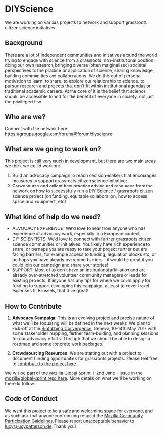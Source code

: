 # DIYScience

We are working on various projects to network and support grassroots citizen science initiatives

Background
----------
There are a lot of independent communities and initiatives around the world trying to engage with science from a grassroots, non-institutional position: doing our own research, bringing diverse (often marginalised) societal perspectives to the practice or application of science, sharing knowledge, building communities and collaborations. We do this out of personal motivation to learn, to share, to explore our relationship to science, to pursue research and projects that don’t fit within institutional agendas or traditional academic careers. At the core of it is the belief that science should be accessible to and for the benefit of everyone in society, not just the privileged few.


Who are we?
-----------
Connect with the network here: https://groups.google.com/forum/#!forum/diyscience


What are we going to work on?
-----------------------------
This project is still very much in development, but there are two main areas we think we could work on:
1. Build an advocacy campaign to reach decision-makers that encourages measures to support grassroots citizen science initiatives.
2. Crowdsource and collect best practice advice and resources from the network on how to successfully run a DIY Science / grassroots citizen science project (on funding, equitable collaboration, how to access space and equipment, etc)


What kind of help do we need?
-----------------------------
- ADVOCACY EXPERIENCE: We'd love to hear from anyone who has experience of advocacy work, especially in a European context.
- DIY SCIENTISTS: We'd love to connect with further grassroots citizen science communities or initiatives. You likely have rich experience to share, or perhaps you are ready to take your project further but are facing barriers, for example access to funding, regulation blocks etc, or perhaps you have already overcome barriers - it would be great if you could join our campaign and share your stories!
- SUPPORT: Most of us don't have an institutional affilliation and are already over-stretched volunteer community managers or leads for existing projects. If anyone has any tips for where we could apply for funding to support developing this campaign, at least to cover travel expenses to Brussels, that'd be great!


How to Contribute
-----------------

1. **Advocacy Campaign**: 
This is an evolving project and precise nature of what we'll be focussing will be defined in the next weeks. We plan to kick-off at the [Biofabbing Convergence](http://citizensciences.net/biofabbing/), Geneva, 10-14th May 2017 with some stakeholder mapping, further team-buiding, and planning sessions for our advocacy efforts. Through that we should be able to design a roadmap and some concrete work packages.

2. **Crowdsourcing Resources**: 
We are starting out with a project to document funding opportunities for grassroots projects. Please feel free to [contribute to the project here](https://github.com/DIYScience/DIYScience/projects/4).

We will be part of the [Mozilla Global Sprint](https://mozilla.github.io/global-sprint/), 1-2nd June - [issue in the mozilla/global-sprint repo here](https://github.com/mozilla/global-sprint/issues/64). More details on what we'll be working on there to follow.



Code of Conduct
---------------
We want this project to be a safe and welcoming space for everyone, and as such ask that anyone contributing respect the [Mozilla Community Participation Guidelines](https://www.mozilla.org/en-US/about/governance/policies/participation/). Please report unacceptable behavior to [lucy@lucypatterson.de](mailto:lucy@lucypatterson.de). Thank you!
